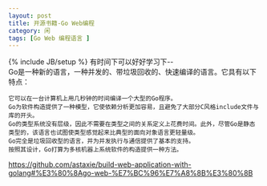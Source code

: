 ```yaml
---
layout: post
title: 开源书籍-Go Web编程
category: 闲
tags: [Go Web 编程语言 ]
---
```

{% include JB/setup %}
有时间下可以好好学习下--  
Go是一种新的语言，一种并发的、带垃圾回收的、快速编译的语言。它具有以下特点：  
  
    它可以在一台计算机上用几秒钟的时间编译一个大型的Go程序。  
    Go为软件构造提供了一种模型，它使依赖分析更加容易，且避免了大部分C风格include文件与库的开头。  
    Go的类型系统没有层级，因此不需要在类型之间的关系定义上花费时间。此外，尽管Go是静态类型的，该语言也试图使类型感觉起来比典型的面向对象语言更轻量级。  
    Go完全是垃圾回收型的语言，并为并发执行与通信提供了基本的支持。  
    按照其设计，Go打算为多核机器上系统软件的构造提供一种方法。  
  
https://github.com/astaxie/build-web-application-with-golang#%E3%80%8Ago-web-%E7%BC%96%E7%A8%8B%E3%80%8B